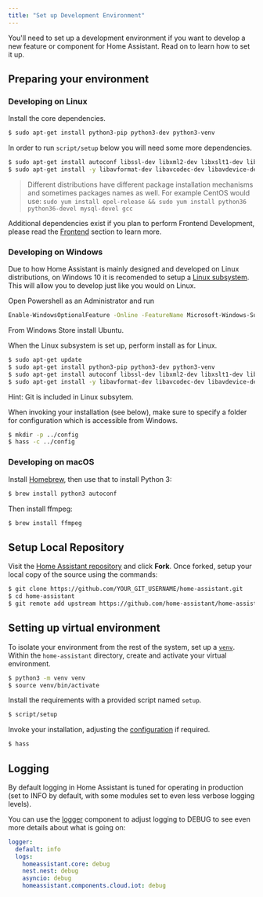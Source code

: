 ```yaml
---
title: "Set up Development Environment"
---
```


You'll need to set up a development environment if you want to develop a new feature or component for Home Assistant. Read on to learn how to set it up.

## Preparing your environment

### Developing on Linux

Install the core dependencies.

```bash
$ sudo apt-get install python3-pip python3-dev python3-venv
```

In order to run `script/setup` below you will need some more dependencies.

```bash
$ sudo apt-get install autoconf libssl-dev libxml2-dev libxslt1-dev libjpeg-dev libffi-dev libudev-dev zlib1g-dev
$ sudo apt-get install -y libavformat-dev libavcodec-dev libavdevice-dev libavutil-dev libswscale-dev libavresample-dev libavfilter-dev
```

> Different distributions have different package installation mechanisms and sometimes packages names as well. For example CentOS would use: `sudo yum install epel-release && sudo yum install python36 python36-devel mysql-devel gcc`

Additional dependencies exist if you plan to perform Frontend Development, please read the [Frontend](frontend_index.md) section to learn more.

### Developing on Windows

Due to how Home Assistant is mainly designed and developed on Linux distributions, on Windows 10 it is recomended to setup a [Linux subsystem](https://docs.microsoft.com/windows/wsl/install-win10). This will allow you to develop just like you would on Linux.

Open Powershell as an Administrator and run

```bash
Enable-WindowsOptionalFeature -Online -FeatureName Microsoft-Windows-Subsystem-Linux
```

From Windows Store install Ubuntu.

When the Linux subsystem is set up, perform install as for Linux.

```bash
$ sudo apt-get update
$ sudo apt-get install python3-pip python3-dev python3-venv
$ sudo apt-get install autoconf libssl-dev libxml2-dev libxslt1-dev libjpeg-dev libffi-dev libudev-dev zlib1g-dev
$ sudo apt-get install -y libavformat-dev libavcodec-dev libavdevice-dev libavutil-dev libswscale-dev libavresample-dev libavfilter-dev
```

Hint: Git is included in Linux subsytem.

When invoking your installation (see below), make sure to specify a folder for configuration which is accessible from Windows.

```bash
$ mkdir -p ../config
$ hass -c ../config
```

### Developing on macOS

Install [Homebrew](https://brew.sh/), then use that to install Python 3:

```bash
$ brew install python3 autoconf
```

Then install ffmpeg:

```bash
$ brew install ffmpeg
```

## Setup Local Repository

Visit the [Home Assistant repository](https://github.com/home-assistant/home-assistant) and click **Fork**.
Once forked, setup your local copy of the source using the commands:

```bash
$ git clone https://github.com/YOUR_GIT_USERNAME/home-assistant.git
$ cd home-assistant
$ git remote add upstream https://github.com/home-assistant/home-assistant.git
```

## Setting up virtual environment

To isolate your environment from the rest of the system, set up a [`venv`](https://docs.python.org/3/library/venv.html). Within the `home-assistant` directory, create and activate your virtual environment.

```bash
$ python3 -m venv venv
$ source venv/bin/activate
```

Install the requirements with a provided script named `setup`.

```bash
$ script/setup
```

Invoke your installation, adjusting the [configuration](https://www.home-assistant.io/docs/configuration/) if required. 

```bash
$ hass
```

## Logging

By default logging in Home Assistant is tuned for operating in production (set to INFO by default, with some modules set to even less verbose logging levels).

You can use the [logger](https://www.home-assistant.io/components/logger/) component to adjust logging to DEBUG to see even more details about what is going on:

```yaml
logger:
  default: info
  logs:
    homeassistant.core: debug
    nest.nest: debug
    asyncio: debug
    homeassistant.components.cloud.iot: debug
```
